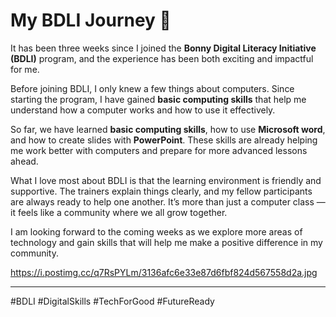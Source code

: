 # My BDLI Journey 🚀

It has been three weeks since I joined the **Bonny Digital Literacy Initiative (BDLI)** program, and the experience has been both exciting and impactful for me.  

Before joining BDLI, I only knew a few things about computers. Since starting the program, I have gained **basic computing skills** that help me understand how a computer works and how to use it effectively.

So far, we have learned **basic computing skills**, how to use **Microsoft word**, and how to create slides with **PowerPoint**. These skills are already helping me work better with computers and prepare for more advanced lessons ahead. 

What I love most about BDLI is that the learning environment is friendly and supportive. The trainers explain things clearly, and my fellow participants are always ready to help one another. It’s more than just a computer class — it feels like a community where we all grow together.  

I am looking forward to the coming weeks as we explore more areas of technology and gain skills that will help me make a positive difference in my community.  

https://i.postimg.cc/q7RsPYLm/3136afc6e33e87d6fbf824d567558d2a.jpg

---

#BDLI #DigitalSkills #TechForGood #FutureReady

